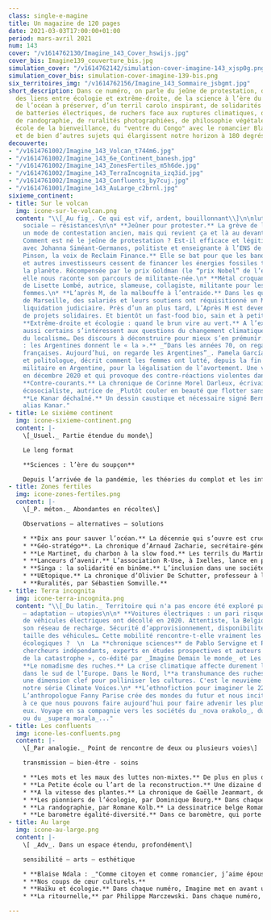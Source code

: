 ```yaml
---
class: single-e-magine
title: Un magazine de 120 pages
date: 2021-03-03T17:00:00+01:00
period: mars-avril 2021
num: 143
cover: "/v1614762130/Imagine_143_Cover_hswijs.jpg"
cover_bis: Imagine139_couverture_bis.jpg
simulation_cover: "/v1614762142/simulation-cover-imagine-143_xjsp0g.png"
simulation_cover_bis: simulation-cover-imagine-139-bis.png
six_territoires_img: "/v1614762156/Imagine_143_Sommaire_jsbgmt.jpg"
short_description: Dans ce numéro, on parle du jeûne de protestation, d’IVG en Argentine,
  des liens entre écologie et extrême-droite, de la science à l’ère du complotisme,
  de l’océan à préserver, d’un terril carolo inspirant, de solidarités migratoires,
  de batteries électriques, de ruchers face aux ruptures climatiques, de luttes non-mixtes,
  de randographie, de ruralités photographiées, de philosophie végétale, d’une Petite
  école de la bienveillance, du "ventre du Congo" avec le romancier Blaise Ndala,
  et de bien d’autres sujets qui élargissent notre horizon à 180 degrés.
decouverte:
- "/v1614761002/Imagine_143_Volcan_t744m6.jpg"
- "/v1614761002/Imagine_143_6e_Continent_banesh.jpg"
- "/v1614761002/Imagine_143_ZonesFertiles_m5h6de.jpg"
- "/v1614761002/Imagine_143_TerraIncognita_izq3id.jpg"
- "/v1614761002/Imagine_143_Confluents_by7cuj.jpg"
- "/v1614761001/Imagine_143_AuLarge_c2brnl.jpg"
sixieme_continent:
- title: Sur le volcan
  img: icone-sur-le-volcan.png
  content: "\\[_Au fig_. Ce qui est vif, ardent, bouillonnant\\]\n\nluttes - critique
    sociale – résistances\n\n* **Jeûner pour protester.** La grève de la faim est
    un mode de contestation ancien, mais qui revient ça et là au devant de la scène.
    Comment est né le jeûne de protestation ? Est-il efficace et légitime ? Le point
    avec Johanna Siméant-Germanos, politiste et enseignante à l’ENS de Paris.\n* **Lucie
    Pinson, la voix de Reclaim Finance.** Elle se bat pour que les banques, les assurances
    et autres investisseurs cessent de financer les énergies fossiles toxiques pour
    la planète. Récompensée par le prix Goldman (le “prix Nobel” de l’environnement),
    elle nous raconte son parcours de militante-née.\n* **Métal croquant.** La chronique
    de Lisette Lombé, autrice, slameuse, collagiste, militante pour les droits des
    femmes.\n* **L’après M, de la malbouffe à l’entraide.** Dans les quartiers nord
    de Marseille, des salariés et leurs soutiens ont réquisitionné un McDonald’s en
    liquidation judiciaire. Près d’un an plus tard, L’Après M est devenu une fourmilière
    de projets solidaires. Et bientôt un fast-food bio, sain et à petits prix ? \n*
    **Extrême-droite et écologie : quand le brun vire au vert.** A l’extrême-droite
    aussi certains s’intéressent aux questions du changement climatique, de la décroissance,
    du localisme… Des discours à déconstruire pour mieux s’en prémunir.\n* **Féminismes
    : les Argentines donnent le « la ».** _“Dans les années 70, on regardait les féministes
    françaises. Aujourd’hui, on regarde les Argentines”_. Pamela García Martín, militante
    et politologue, décrit comment les femmes ont lutté, depuis la fin de la dictature
    militaire en Argentine, pour la légalisation de l’avortement. Une victoire décrochée
    en décembre 2020 et qui provoque des contre-réactions violentes dans la région.\n*
    **Contre-courants.** La chronique de Corinne Morel Darleux, écrivaine, militante
    écosocialiste, autrice de _Plutôt couler en beauté que flotter sans grâce_ (Libertalia).\n*
    **Le Kanar déchaîné.** Un dessin caustique et nécessaire signé Bernard Querton,
    alias Kanar."
- title: Le sixième continent
  img: icone-sixieme-continent.png
  content: |-
    \[_Usuel._ Partie étendue du monde\]

    Le long format

    **Sciences : l’ère du soupçon**

    Depuis l’arrivée de la pandémie, les théories du complot et les informations fallacieuses gagnent dangereusement du terrain. Avec, au cœur de cette vague de soupçon et de désinformation, une mise en cause frontale des sciences et des experts. Quelle est la place de la science en démocratie ? Quel est son statut social, son rôle sociétal ? Comment les scientifiques vivent-ils cette époque troublée ? Comment opèrent les populistes anti-sciences ? Dans un dossier fouillé de vingt-deux pages, _Imagine_ est parti à la rencontre de chercheuses et de chercheurs avec un regard critique et prospectif.
- title: Zones fertiles
  img: icone-zones-fertiles.png
  content: |-
    \[_P. méton._ Abondantes en récoltes\]

    Observations – alternatives – solutions

    * **Dix ans pour sauver l’océan.** La décennie qui s’ouvre est cruciale pour l’océan : d’ici 2030, 30 % de la haute mer et des eaux nationales devra être transformé en aires protégées. Un traité mondial pour préserver la haute mer, vaste zone située hors des juridictions nationales, est négocié sous l’égide des Nations Unies. _Imagine_ fait le point sur ce défi surnommé 30x30… Et plonge le long des côtes espagnoles, où SOS Corales, le premier **projet** **participatif de restauration de coraux d’eau froide** en Méditerranée vient de démarrer.
    * **Géo-stratégo**. La chronique d’Arnaud Zacharie, secrétaire-général du CNCD-11.11.11.
    * **Le Martinet, du charbon à la slow food.** Les terrils du Martinet, aujourd’hui hauts lieux de la biodiversité, ont été le théâtre d’une très longue lutte du comité de quartier pour leur conservation. Et sont à présent, avec les bâtiments subsistants du charbonnage, au cœur du développement d’une alimentation durable à Charleroi.
    * **Lanceurs d’avenir.** L’association R-Use, à Ixelles, lance en pleine crise sanitaire un projet centré sur la formation et la réutilisation de tissus de seconde main. De leur côté, As bean et Sonian Wood Coop développent les filières courtes dans les cantines de l’ULB et dans la hêtraie de la forêt de Soignes. Trois projets inspirants mis en avant par _Imagine_.
    * **Singa : la solidarité en binôme.** L’inclusion dans une société d’accueil passe par les rencontres, la solidarité et la création d’un “capital social”. C’est ce que défend l’association Singa, qui, à travers son programme Buddy, met en lien des personnes nouvellement arrivées en Belgique et des résidents bruxellois. Reportage sur une complicité naissante entre deux femmes.
    * **UEtopique.** La chronique d’Olivier De Schutter, professeur à l’UCLouvain, rapporteur spécial de l’ONU sur l’extrême pauvreté et les droits de l’homme.
    * **Ruralités, par Sébastien Somville.**
- title: Terra incognita
  img: icone-terra-incognita.png
  content: "\\[_Du latin._ Territoire qui n'a pas encore été exploré par l'Homme.\\]\n\nprospective
    – adaptation – utopies\n\n* **Voitures électriques : un pari risqué.** Les ventes
    de véhicules électriques ont décollé en 2020. Attentiste, la Belgique a peu développé
    son réseau de recharge. Sécurité d’approvisionnement, disponibilité des minerais,
    taille des véhicules… Cette mobilité rencontre-t-elle vraiment les impératifs
    écologiques ?  \n  La **chronique sciences** de Pablo Servigne et Raphaël Stevens,
    chercheurs indépendants, experts en études prospectives et auteurs de « Aux origines
    de la catastrophe », co-édité par _Imagine Demain le monde_ et Les Liens qui Libèrent.\n*
    **Le nomadisme des ruches.** La crise climatique affecte durement les abeilles
    dans le sud de l’Europe. Dans le Nord, l**a transhumance des ruches** devient
    une dimension clef pour polliniser les cultures. C'est le neuvième épisode de
    notre série Climate Voices.\n* **L’ethnofiction pour imaginer le 22ème siècle.**
    L’anthropologue Fanny Parise crée des mondes du futur et nous incite à réfléchir
    à ce que nous pouvons faire aujourd’hui pour faire advenir les plus positifs d’entre
    eux. Voyage en sa compagnie vers les sociétés du _nova orakolo_, du _malhela ordo_
    ou du _supera morala_..."
- title: Les confluents
  img: icone-les-confluents.png
  content: |-
    \[_Par analogie._ Point de rencontre de deux ou plusieurs voies\]

    transmission – bien-être - soins

    * **Les mots et les maux des luttes non-mixtes.** De plus en plus d’organisations et de collectifs, notamment féministes et antiracistes, s’organisent en non-mixité. Outil d’émancipation pour les uns, cette pratique est considérée comme discriminante par les autres. Et suscite des controverses parfois violentes. _Imagine_ fait le point sur la non-mixité : son histoire, son utilité et ses victoires.
    * **La Petite école ou l’art de la reconstruction.** Une dizaine d’enfants migrants, souffrant bien souvent de traumatismes, (ré)apprennent les codes de l’école dans un lieu empli de bienveillance - et reprennent des forces avant de se lancer dans la grande école.
    * **A la vitesse des plantes.** La chronique de Gaëlle Jeanmart, de l’Asbl Philocité, qui propose un petit exercice de la pensée en mode végétal.
    * **Les pionniers de l’écologie, par Dominique Bourg.** Dans chaque numéro, le philosophe nous replonge dans l'œuvre d’une figure marquante. Cet épisode est consacré à John Muir.
    * **La randographie, par Romane Kolb.** La dessinatrice belge Romane Kolb réinvente à sa manière le carnet de voyage à travers ses “randographies”. Dessin, cartographie, récit... autant d’ingrédients de son portfolio consacré aux Dolomites.
    * **Le baromètre égalité-diversité.** Dans ce baromètre, qui porte sur le numéro précédent d’_Imagine_, la rédaction innove : nous avons compté le “temps de parole” de nos intervenants… Une première en presse écrite.
- title: Au large
  img: icone-au-large.png
  content: |-
    \[ _Adv_. Dans un espace étendu, profondément\]

    sensibilité – arts – esthétique

    * **Blaise Ndala : _"Comme citoyen et comme romancier, j’aime épouser toutes les identités". _**A l’occasion de la sortie de son dernier roman (_Dans le ventre du Congo_, au Seuil), ce juriste et écrivain congolais installé au Canada nous raconte sa vision de la fiction et de notre mémoire coloniale.
    * **Nos coups de cœur culturels.**
    * **Haïku et écologie.** Dans chaque numéro, Imagine met en avant un haïku en lien avec les crises écologiques. Yamaguchi Ryùishi ressent la fièvre du monde.
    * **La ritournelle,** par Philippe Marczewski. Dans chaque numéro, l’écrivain et finaliste du Prix Rossel 2019 nous propose un exercice de "psychogéographie minuscule". Dans ce cinquième épisode, il nous emmène à Deûlin sur les rives de l’Ourthe.

---
```

